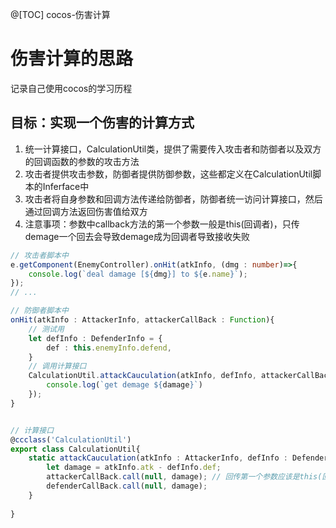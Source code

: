 @[TOC] cocos-伤害计算

# 伤害计算的思路

记录自己使用cocos的学习历程

## 目标：实现一个伤害的计算方式


1. 统一计算接口，CalculationUtil类，提供了需要传入攻击者和防御者以及双方的回调函数的参数的攻击方法
2. 攻击者提供攻击参数，防御者提供防御参数，这些都定义在CalculationUtil脚本的Inferface中
3. 攻击者将自身参数和回调方法传递给防御者，防御者统一访问计算接口，然后通过回调方法返回伤害值给双方
4. 注意事项：参数中callback方法的第一个参数一般是this(回调者)，只传demage一个回去会导致demage成为回调者导致接收失败
```typescript
// 攻击者脚本中
e.getComponent(EnemyController).onHit(atkInfo, (dmg : number)=>{
    console.log(`deal damage [${dmg}] to ${e.name}`);
});
// ...

// 防御者脚本中
onHit(atkInfo : AttackerInfo, attackerCallBack : Function){
    // 测试用
    let defInfo : DefenderInfo = {
        def : this.enemyInfo.defend,
    }
    // 调用计算接口
    CalculationUtil.attackCauculation(atkInfo, defInfo, attackerCallBack, (damage : number) => {
        console.log(`get demage ${damage}`)
    });
}


// 计算接口
@ccclass('CalculationUtil')
export class CalculationUtil{
    static attackCauculation(atkInfo : AttackerInfo, defInfo : DefenderInfo,attackerCallBack : Function, defenderCallBack : Function){
        let damage = atkInfo.atk - defInfo.def;
        attackerCallBack.call(null, damage); // 回传第一个参数应该是this(回调者)，这里传递空值
        defenderCallBack.call(null, damage);
    }
    
}


```
